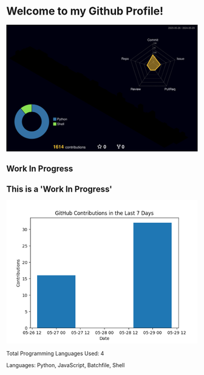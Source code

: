 # Welcome to my Github Profile!

![Pretty Contributions](./profile-3d-contrib/profile-night-rainbow.svg)

## Work In Progress
<!-- START CONTRIBUTIONS -->
## This is a 'Work In Progress'

![Contributions](contributions.png)

Total Programming Languages Used: 4

Languages: Python, JavaScript, Batchfile, Shell
<!-- END CONTRIBUTIONS -->